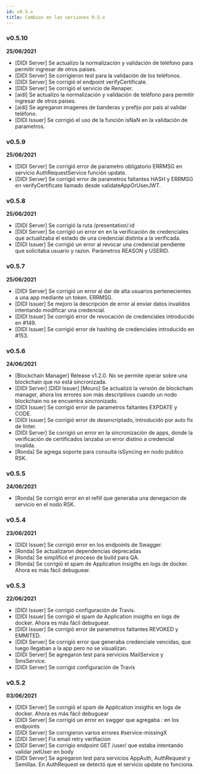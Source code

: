 ```yaml
---
id: v0.5.x
title: Cambios en las versiones 0.5.x
---
```


### v0.5.10
**25/06/2021**

- [DIDI Server] Se actualizo la normalización y validación de teléfono para permitir ingresar de otros paises.
- [DIDI Server] Se corrigieron test para la validación de los teléfonos.
- [DIDI Server] Se corrigió el endpoint verifyCertificate.
- [DIDI Server] Se corrigió el servicio de Renaper.
- [aidi] Se actualizo la normalización y validación de teléfono para permitir ingresar de otros paises.
- [aidi] Se agregaron imagenes de banderas y prefijo por país al validar teléfono.
- [DIDI Issuer] Se corrigió el uso de la función isNaN en la validación de parametros.

### v0.5.9
**25/06/2021**

- [DIDI Server] Se corrigió error de parametro obligatorio ERRMSG en servicio AuthRequestService función update.
- [DIDI Server] Se corrigió error de parametros faltantes HASH y ERRMSG en verifyCertificate llamado desde validateAppOrUserJWT.

### v0.5.8
**25/06/2021**

- [DIDI Server] Se corrigió la ruta /presentation/:id
- [DIDI Server] Se corrigió un error en en la verificación de credenciales que actualizaba el estado de una credencial distinta a la verificada.
- [DIDI Issuer] Se corrigió un error al revocar una credencial pendiente que solicitaba usuario y razon. Parámetros REASON y USERID.

### v0.5.7
**25/06/2021**

- [DIDI Server] Se corrigió un error al dar de alta usuarios pertenecientes a una app mediante un token. ERRMSG.
- [DIDI Issuer] Se mejoro la descripción de error al enviar datos invalidos intentando modificar una credencial.
- [DIDI Issuer] Se corrigió error de revocación de credenciales introducido en #149.
- [DIDI Issuer] Se corrigió error de hashing de credenciales introducido en #153.

### v0.5.6
**24/06/2021**

- [Blockchain Manager] Release v1.2.0. No se permite operar sobre una blockchain que no está sincronizada.
- [DIDI Server] [DIDI Issuer] [Mouro] Se actualizó la versión de blockchain manager, ahora los errores son más descriptivos cuando un nodo blockchain no se encuentra sincronizado.
- [DIDI Issuer] Se corrigió error de parametros faltantes EXPDATE y CODE.
- [DIDI Issuer] Se corrigió error de desencriptado, introducido por auto fix de linter.
- [DIDI Server] Se corrigió un error en la sincronización de apps, donde la verificación de certificados lanzaba un error distino a credencial invalida.
- [Ronda] Se agrega soporte para consulta isSyncing en nodo publico RSK.

### v0.5.5
**24/06/2021**
- [Ronda] Se corrigió error en el refill que generaba una denegacion de servicio en el nodo RSK.

### v0.5.4
**23/06/2021**

- [DIDI Issuer] Se corrigió error en los endpoints de Swagger.
- [Ronda] Se actualizaron dependencias deprecadas
- [Ronda] Se simplificó el proceso de build para QA.
- [Ronda] Se corrigió el spam de Application insigths en logs de docker. Ahora es más fácil debuguear.

### v0.5.3
**22/06/2021**

- [DIDI Issuer] Se corrigió configuración de Travis.
- [DIDI Issuer] Se corrigió el spam de Application insigths en logs de docker. Ahora es más fácil debuguear.
- [DIDI Issuer] Se corrigió error de parametros faltantes REVOKED y EMMITED.
- [DIDI Server] Se corrigió error que generaba credenciale vencidas, que luego llegaban a la app pero no se visualizan.
- [DIDI Server] Se agregaron test para servicios MailService y SmsService.
- [DIDI Server] Se corrigió configuración de Travis

### v0.5.2
**03/06/2021**

- [DIDI Server] Se corrigió el spam de Application insigths en logs de docker. Ahora es más fácil debuguear
- [DIDI Server] Se corrigió un error en swgger que agregaba : en los endpoints
- [DIDI Server] Se corrigieron varios errores #service-missingX
- [DIDI Server] Fix email retry verifiacion
- [DIDI Server] Se corrigio endpoint GET /user/ que estaba intentando validar jwtUser en body
- [DIDI Server] Se agregaron test para servicios AppAuth, AuthRequest y Semillas. En AuthRequest se detectó que el servicio update no funciona.
